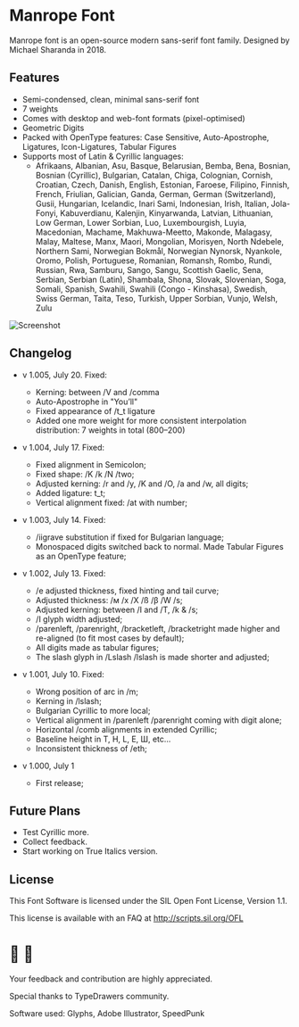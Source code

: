 # Manrope Font
Manrope font is an open-source modern sans-serif font family. Designed by Michael Sharanda in 2018.

## Features
- Semi-condensed, clean, minimal sans-serif font
- 7 weights
- Comes with desktop and web-font formats (pixel-optimised)
- Geometric Digits
- Packed with OpenType features: Case Sensitive, Auto-Apostrophe, Ligatures, Icon-Ligatures, Tabular Figures
- Supports most of Latin & Cyrillic languages:
	- Afrikaans, Albanian, Asu, Basque, Belarusian, Bemba, Bena, Bosnian, Bosnian (Cyrillic), Bulgarian, Catalan, Chiga, Colognian, Cornish, Croatian, Czech, Danish, English, Estonian, Faroese, Filipino, Finnish, French, Friulian, Galician, Ganda, German, German (Switzerland), Gusii, Hungarian, Icelandic, Inari Sami, Indonesian, Irish, Italian, Jola-Fonyi, Kabuverdianu, Kalenjin, Kinyarwanda, Latvian, Lithuanian, Low German, Lower Sorbian, Luo, Luxembourgish, Luyia, Macedonian, Machame, Makhuwa-Meetto, Makonde, Malagasy, Malay, Maltese, Manx, Maori, Mongolian, Morisyen, North Ndebele, Northern Sami, Norwegian Bokmål, Norwegian Nynorsk, Nyankole, Oromo, Polish, Portuguese, Romanian, Romansh, Rombo, Rundi, Russian, Rwa, Samburu, Sango, Sangu, Scottish Gaelic, Sena, Serbian, Serbian (Latin), Shambala, Shona, Slovak, Slovenian, Soga, Somali, Spanish, Swahili, Swahili (Congo - Kinshasa), Swedish, Swiss German, Taita, Teso, Turkish, Upper Sorbian, Vunjo, Welsh, Zulu

![Screenshot](http://gent.media/assets/github.png "Manrope font screenshot")

## Changelog
- v 1.005, July 20. Fixed:
	- Kerning: between /V and /comma
	- Auto-Apostrophe in "You’ll"
	- Fixed appearance of /t_t ligature
	- Added one more weight for more consistent interpolation distribution: 7 weights in total (800–200)
- v 1.004, July 17. Fixed:
	- Fixed alignment in Semicolon;
	- Fixed shape: /K /k /N /two;
	- Adjusted kerning: /r and /y, /K and /O, /a and /w, all digits;
	- Added ligature: t_t;
	- Vertical alignment fixed: /at with number;
- v 1.003, July 14. Fixed:
	- /iigrave substitution if fixed for Bulgarian language;
	- Monospaced digits switched back to normal. Made Tabular Figures as an OpenType feature;
- v 1.002, July 13. Fixed:
	- /e adjusted thickness, fixed hinting and tail curve;
	- Adjusted thickness: /м /x /X /ß /β /W /s;
	- Adjusted kerning: between /I and /T, /k & /s;
	- /I glyph width adjusted;
	- /parenleft, /parenright, /bracketleft, /bracketright made higher and re-aligned (to fit most cases by default);
	- All digits made as tabular figures;
	- The slash glyph in /Lslash /lslash is made shorter and adjusted;

- v 1.001, July 10. Fixed:
	- Wrong position of arc in /m;
	- Kerning in /lslash;
	- Bulgarian Cyrillic to more local;
	- Vertical alignment in /parenleft /parenright coming with digit alone;
	- Horizontal /comb alignments in extended Cyrillic;
	- Baseline height in T, H, L, E, Ш, etc...
	- Inconsistent thickness of /eth;
- v 1.000, July 1
	- First release;

## Future Plans
- Test Cyrillic more.
- Collect feedback.
- Start working on True Italics version.


## License
This Font Software is licensed under the SIL Open Font License, Version 1.1.

This license is available with an FAQ at http://scripts.sil.org/OFL

# 🤜 🤛
Your feedback and contribution are highly appreciated.

Special thanks to TypeDrawers community.

Software used: Glyphs, Adobe Illustrator, SpeedPunk